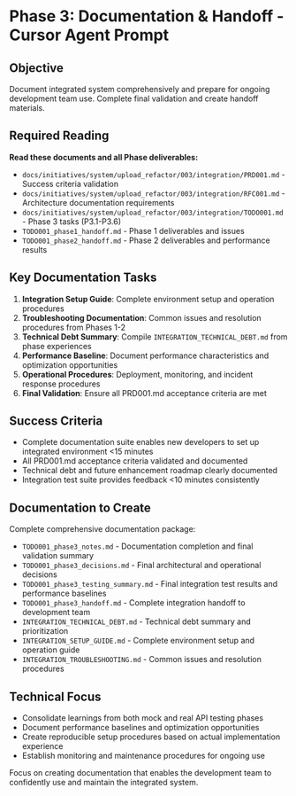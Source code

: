 # Phase 3: Documentation & Handoff - Cursor Agent Prompt

## Objective
Document integrated system comprehensively and prepare for ongoing development team use. Complete final validation and create handoff materials.

## Required Reading
**Read these documents and all Phase deliverables:**
- `docs/initiatives/system/upload_refactor/003/integration/PRD001.md` - Success criteria validation
- `docs/initiatives/system/upload_refactor/003/integration/RFC001.md` - Architecture documentation requirements
- `docs/initiatives/system/upload_refactor/003/integration/TODO001.md` - Phase 3 tasks (P3.1-P3.6)
- `TODO001_phase1_handoff.md` - Phase 1 deliverables and issues
- `TODO001_phase2_handoff.md` - Phase 2 deliverables and performance results

## Key Documentation Tasks
1. **Integration Setup Guide**: Complete environment setup and operation procedures
2. **Troubleshooting Documentation**: Common issues and resolution procedures from Phases 1-2
3. **Technical Debt Summary**: Compile `INTEGRATION_TECHNICAL_DEBT.md` from phase experiences
4. **Performance Baseline**: Document performance characteristics and optimization opportunities
5. **Operational Procedures**: Deployment, monitoring, and incident response procedures
6. **Final Validation**: Ensure all PRD001.md acceptance criteria are met

## Success Criteria
- Complete documentation suite enables new developers to set up integrated environment <15 minutes
- All PRD001.md acceptance criteria validated and documented
- Technical debt and future enhancement roadmap clearly documented
- Integration test suite provides feedback <10 minutes consistently

## Documentation to Create
Complete comprehensive documentation package:
- `TODO001_phase3_notes.md` - Documentation completion and final validation summary
- `TODO001_phase3_decisions.md` - Final architectural and operational decisions
- `TODO001_phase3_testing_summary.md` - Final integration test results and performance baselines
- `TODO001_phase3_handoff.md` - Complete integration handoff to development team
- `INTEGRATION_TECHNICAL_DEBT.md` - Technical debt summary and prioritization
- `INTEGRATION_SETUP_GUIDE.md` - Complete environment setup and operation guide
- `INTEGRATION_TROUBLESHOOTING.md` - Common issues and resolution procedures

## Technical Focus
- Consolidate learnings from both mock and real API testing phases
- Document performance baselines and optimization opportunities
- Create reproducible setup procedures based on actual implementation experience
- Establish monitoring and maintenance procedures for ongoing use

Focus on creating documentation that enables the development team to confidently use and maintain the integrated system.